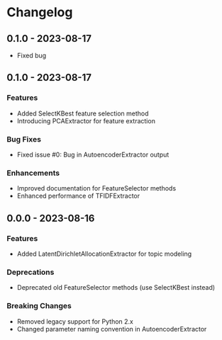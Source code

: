 # Changelog


## 0.1.0 - 2023-08-17
- Fixed bug

## 0.1.0 - 2023-08-17
### Features
- Added SelectKBest feature selection method
- Introducing PCAExtractor for feature extraction

### Bug Fixes
- Fixed issue #0: Bug in AutoencoderExtractor output

### Enhancements
- Improved documentation for FeatureSelector methods
- Enhanced performance of TFIDFExtractor

## 0.0.0 - 2023-08-16
### Features
- Added LatentDirichletAllocationExtractor for topic modeling

### Deprecations
- Deprecated old FeatureSelector methods (use SelectKBest instead)

### Breaking Changes
- Removed legacy support for Python 2.x
- Changed parameter naming convention in AutoencoderExtractor
